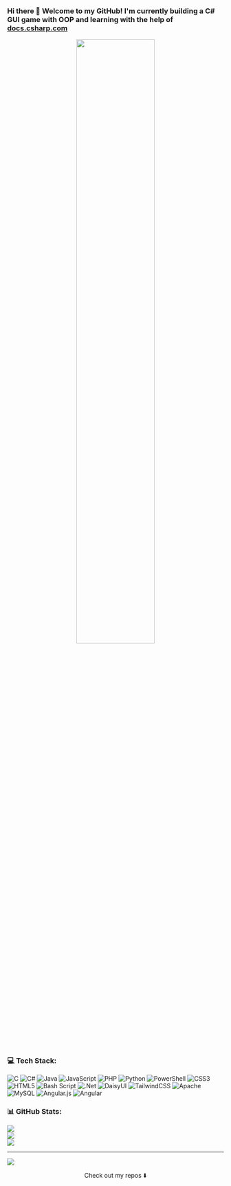 <p align="center">
<h3> Hi there 👋 Welcome to my GitHub! I'm currently building a C# GUI game with OOP and learning with the help of <a href="https://learn.microsoft.com/en-us/dotnet/csharp/tour-of-csharp/">docs.csharp.com</a> </h3>
</p>

<p align="center">
   <img src="https://github.com/user-attachments/assets/f0111ff3-b02b-43ed-8b3e-10b54708b3b9" style="display: block; margin-left: auto; margin-right: auto; width: 60%;" />
</p>


### 💻 Tech Stack:
![C](https://img.shields.io/badge/c-%2300599C.svg?style=for-the-badge&logo=c&logoColor=white) ![C#](https://img.shields.io/badge/c%23-%23239120.svg?style=for-the-badge&logo=csharp&logoColor=white) ![Java](https://img.shields.io/badge/java-%23ED8B00.svg?style=for-the-badge&logo=openjdk&logoColor=white) ![JavaScript](https://img.shields.io/badge/javascript-%23323330.svg?style=for-the-badge&logo=javascript&logoColor=%23F7DF1E) ![PHP](https://img.shields.io/badge/php-%23777BB4.svg?style=for-the-badge&logo=php&logoColor=white) ![Python](https://img.shields.io/badge/python-3670A0?style=for-the-badge&logo=python&logoColor=ffdd54) ![PowerShell](https://img.shields.io/badge/PowerShell-%235391FE.svg?style=for-the-badge&logo=powershell&logoColor=white) ![CSS3](https://img.shields.io/badge/css3-%231572B6.svg?style=for-the-badge&logo=css3&logoColor=white) ![HTML5](https://img.shields.io/badge/html5-%23E34F26.svg?style=for-the-badge&logo=html5&logoColor=white) ![Bash Script](https://img.shields.io/badge/bash_script-%23121011.svg?style=for-the-badge&logo=gnu-bash&logoColor=white) ![.Net](https://img.shields.io/badge/.NET-5C2D91?style=for-the-badge&logo=.net&logoColor=white) ![DaisyUI](https://img.shields.io/badge/daisyui-5A0EF8?style=for-the-badge&logo=daisyui&logoColor=white) ![TailwindCSS](https://img.shields.io/badge/tailwindcss-%2338B2AC.svg?style=for-the-badge&logo=tailwind-css&logoColor=white) ![Apache](https://img.shields.io/badge/apache-%23D42029.svg?style=for-the-badge&logo=apache&logoColor=white) ![MySQL](https://img.shields.io/badge/mysql-4479A1.svg?style=for-the-badge&logo=mysql&logoColor=white) ![Angular.js](https://img.shields.io/badge/angular.js-%23E23237.svg?style=for-the-badge&logo=angularjs&logoColor=white) ![Angular](https://img.shields.io/badge/angular-%23DD0031.svg?style=for-the-badge&logo=angular&logoColor=white)
### 📊 GitHub Stats:
![](https://github-readme-stats.vercel.app/api?username=TemugenB&theme=merko&hide_border=false&include_all_commits=false&count_private=false)<br/>
![](https://nirzak-streak-stats.vercel.app/?user=TemugenB&theme=merko&hide_border=false)<br/>
![](https://github-readme-stats.vercel.app/api/top-langs/?username=TemugenB&theme=merko&hide_border=false&include_all_commits=false&count_private=false&layout=compact)

---
[![](https://visitcount.itsvg.in/api?id=TemugenB&icon=0&color=0)](https://visitcount.itsvg.in)

<p align="center">
  Check out my repos ⬇️
</p> 
